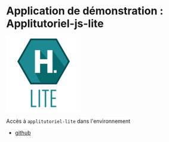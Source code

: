 # Application de démonstration : Applitutoriel-js-lite 

![hornet-lite.js](./sources/hornet-js-lite.png)

Accès à `applitutoriel-lite` dans l'environnement

- [github](https://diplomatiegouvfr.github.io/applitutoriel-online)
